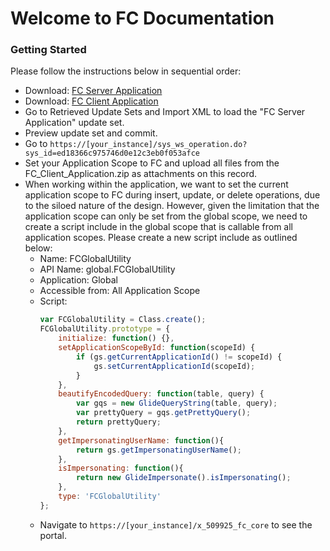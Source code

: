 # Welcome to FC Documentation

### Getting Started

Please follow the instructions below in sequential order:

* Download: <a href="https://formcloud.app/media/FC_05_27_2025.xml" download>FC Server Application</a>
* Download: <a href="https://formcloud.app/media/FC_05_27_2025.zip" download>FC Client Application</a>
* Go to Retrieved Update Sets and Import XML to load the "FC Server Application" update set.
* Preview update set and commit.
* Go to `https://[your_instance]/sys_ws_operation.do?sys_id=ed18366c975746d0e12c3eb0f053afce`
* Set your Application Scope to FC and upload all files from the FC_Client_Application.zip as attachments on this record.
* When working within the application, we want to set the current application scope to FC during insert, update, or delete operations, due to the siloed nature of the design. However, given the limitation that the application scope can only be set from the global scope, we need to create a script include in the global scope that is callable from all application scopes. Please create a new script include as outlined below:
    * Name: FCGlobalUtility
    * API Name: global.FCGlobalUtility
    * Application: Global
    * Accessible from: All Application Scope
    * Script: 
        ```javascript
        var FCGlobalUtility = Class.create();
        FCGlobalUtility.prototype = {
            initialize: function() {},
            setApplicationScopeById: function(scopeId) {
                if (gs.getCurrentApplicationId() != scopeId) {
                    gs.setCurrentApplicationId(scopeId);
                }
            },
            beautifyEncodedQuery: function(table, query) {
                var gqs = new GlideQueryString(table, query);
                var prettyQuery = gqs.getPrettyQuery();
                return prettyQuery;
            },
            getImpersonatingUserName: function(){
                return gs.getImpersonatingUserName();
            },
            isImpersonating: function(){
                return new GlideImpersonate().isImpersonating();
            },
            type: 'FCGlobalUtility'
        };
        ```
    * Navigate to `https://[your_instance]/x_509925_fc_core` to see the portal.

